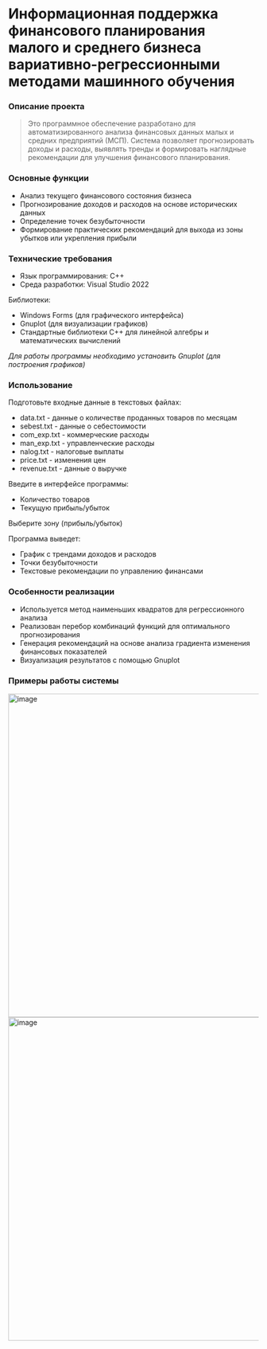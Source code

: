 # Информационная поддержка финансового планирования малого и среднего бизнеса вариативно-регрессионными методами машинного обучения
### Описание проекта
>Это программное обеспечение разработано для автоматизированного анализа финансовых данных малых и средних предприятий (МСП). Система позволяет прогнозировать доходы и расходы, выявлять тренды и формировать наглядные рекомендации для улучшения финансового планирования.  

### Основные функции
- Анализ текущего финансового состояния бизнеса
- Прогнозирование доходов и расходов на основе исторических данных
- Определение точек безубыточности
- Формирование практических рекомендаций для выхода из зоны убытков или укрепления прибыли
### Технические требования
- Язык программирования: C++
- Среда разработки: Visual Studio 2022

Библиотеки:
- Windows Forms (для графического интерфейса)
- Gnuplot (для визуализации графиков)
- Стандартные библиотеки C++ для линейной алгебры и математических вычислений

_Для работы программы необходимо установить Gnuplot (для построения графиков)_

### Использование
Подготовьте входные данные в текстовых файлах:
- data.txt - данные о количестве проданных товаров по месяцам
- sebest.txt - данные о себестоимости
- com_exp.txt - коммерческие расходы
- man_exp.txt - управленческие расходы
- nalog.txt - налоговые выплаты
- price.txt - изменения цен
- revenue.txt - данные о выручке

Введите в интерфейсе программы:
- Количество товаров
- Текущую прибыль/убыток

Выберите зону (прибыль/убыток)

Программа выведет:
- График с трендами доходов и расходов
- Точки безубыточности
- Текстовые рекомендации по управлению финансами

### Особенности реализации
- Используется метод наименьших квадратов для регрессионного анализа
- Реализован перебор комбинаций функций для оптимального прогнозирования
- Генерация рекомендаций на основе анализа градиента изменения финансовых показателей
- Визуализация результатов с помощью Gnuplot

### Примеры работы системы
<img width="974" height="650" alt="image" src="https://github.com/user-attachments/assets/4f091c5e-fdbc-4d05-86bc-787549c361ab" />
<img width="974" height="650" alt="image" src="https://github.com/user-attachments/assets/1893bf7e-2992-40e6-b4f1-15894dd286b8" />
